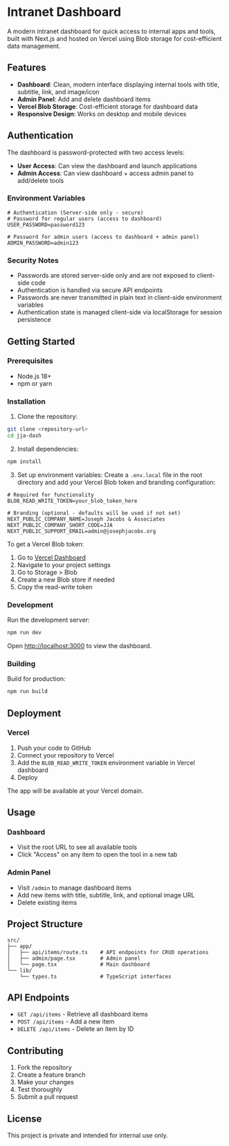 # Intranet Dashboard

A modern intranet dashboard for quick access to internal apps and tools, built with Next.js and hosted on Vercel using Blob storage for cost-efficient data management.

## Features

- **Dashboard**: Clean, modern interface displaying internal tools with title, subtitle, link, and image/icon
- **Admin Panel**: Add and delete dashboard items
- **Vercel Blob Storage**: Cost-efficient storage for dashboard data
- **Responsive Design**: Works on desktop and mobile devices

## Authentication

The dashboard is password-protected with two access levels:

- **User Access**: Can view the dashboard and launch applications
- **Admin Access**: Can view dashboard + access admin panel to add/delete tools

### Environment Variables

```env
# Authentication (Server-side only - secure)
# Password for regular users (access to dashboard)
USER_PASSWORD=password123

# Password for admin users (access to dashboard + admin panel)
ADMIN_PASSWORD=admin123
```

### Security Notes

- Passwords are stored server-side only and are not exposed to client-side code
- Authentication is handled via secure API endpoints
- Passwords are never transmitted in plain text in client-side environment variables
- Authentication state is managed client-side via localStorage for session persistence

## Getting Started

### Prerequisites

- Node.js 18+
- npm or yarn

### Installation

1. Clone the repository:
```bash
git clone <repository-url>
cd jja-dash
```

2. Install dependencies:
```bash
npm install
```

3. Set up environment variables:
Create a `.env.local` file in the root directory and add your Vercel Blob token and branding configuration:
```env
# Required for functionality
BLOB_READ_WRITE_TOKEN=your_blob_token_here

# Branding (optional - defaults will be used if not set)
NEXT_PUBLIC_COMPANY_NAME=Joseph Jacobs & Associates
NEXT_PUBLIC_COMPANY_SHORT_CODE=JJA
NEXT_PUBLIC_SUPPORT_EMAIL=admin@josephjacobs.org
```

To get a Vercel Blob token:
1. Go to [Vercel Dashboard](https://vercel.com/dashboard)
2. Navigate to your project settings
3. Go to Storage > Blob
4. Create a new Blob store if needed
5. Copy the read-write token

### Development

Run the development server:
```bash
npm run dev
```

Open [http://localhost:3000](http://localhost:3000) to view the dashboard.

### Building

Build for production:
```bash
npm run build
```

## Deployment

### Vercel

1. Push your code to GitHub
2. Connect your repository to Vercel
3. Add the `BLOB_READ_WRITE_TOKEN` environment variable in Vercel dashboard
4. Deploy

The app will be available at your Vercel domain.

## Usage

### Dashboard
- Visit the root URL to see all available tools
- Click "Access" on any item to open the tool in a new tab

### Admin Panel
- Visit `/admin` to manage dashboard items
- Add new items with title, subtitle, link, and optional image URL
- Delete existing items

## Project Structure

```
src/
├── app/
│   ├── api/items/route.ts    # API endpoints for CRUD operations
│   ├── admin/page.tsx        # Admin panel
│   └── page.tsx              # Main dashboard
└── lib/
    └── types.ts              # TypeScript interfaces
```

## API Endpoints

- `GET /api/items` - Retrieve all dashboard items
- `POST /api/items` - Add a new item
- `DELETE /api/items` - Delete an item by ID

## Contributing

1. Fork the repository
2. Create a feature branch
3. Make your changes
4. Test thoroughly
5. Submit a pull request

## License

This project is private and intended for internal use only.
